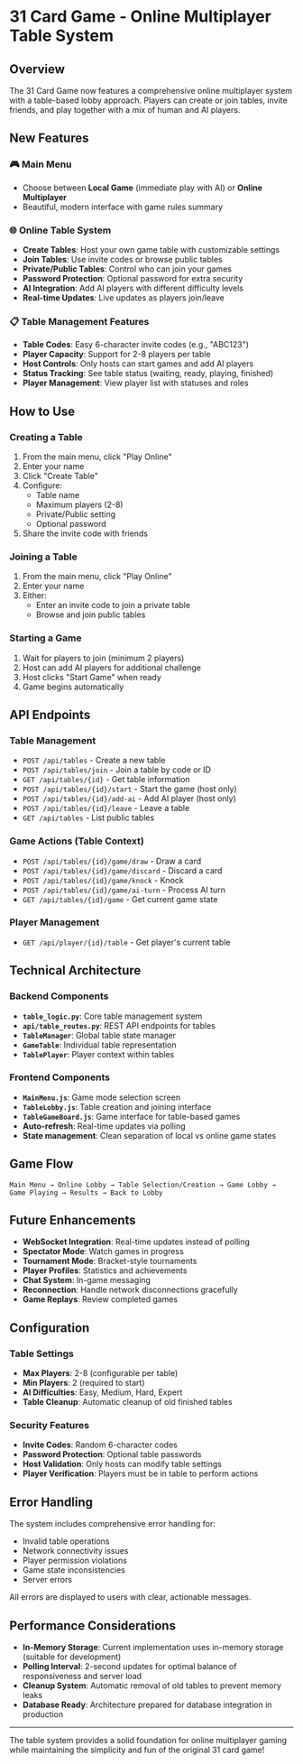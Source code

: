 # 31 Card Game - Online Multiplayer Table System

## Overview

The 31 Card Game now features a comprehensive online multiplayer system with a table-based lobby approach. Players can create or join tables, invite friends, and play together with a mix of human and AI players.

## New Features

### 🎮 Main Menu
- Choose between **Local Game** (immediate play with AI) or **Online Multiplayer**
- Beautiful, modern interface with game rules summary

### 🌐 Online Table System
- **Create Tables**: Host your own game table with customizable settings
- **Join Tables**: Use invite codes or browse public tables
- **Private/Public Tables**: Control who can join your games
- **Password Protection**: Optional password for extra security
- **AI Integration**: Add AI players with different difficulty levels
- **Real-time Updates**: Live updates as players join/leave

### 📋 Table Management Features
- **Table Codes**: Easy 6-character invite codes (e.g., "ABC123")
- **Player Capacity**: Support for 2-8 players per table
- **Host Controls**: Only hosts can start games and add AI players
- **Status Tracking**: See table status (waiting, ready, playing, finished)
- **Player Management**: View player list with statuses and roles

## How to Use

### Creating a Table
1. From the main menu, click "Play Online"
2. Enter your name
3. Click "Create Table"
4. Configure:
   - Table name
   - Maximum players (2-8)
   - Private/Public setting
   - Optional password
5. Share the invite code with friends

### Joining a Table
1. From the main menu, click "Play Online"
2. Enter your name
3. Either:
   - Enter an invite code to join a private table
   - Browse and join public tables

### Starting a Game
1. Wait for players to join (minimum 2 players)
2. Host can add AI players for additional challenge
3. Host clicks "Start Game" when ready
4. Game begins automatically

## API Endpoints

### Table Management
- `POST /api/tables` - Create a new table
- `POST /api/tables/join` - Join a table by code or ID
- `GET /api/tables/{id}` - Get table information
- `POST /api/tables/{id}/start` - Start the game (host only)
- `POST /api/tables/{id}/add-ai` - Add AI player (host only)
- `POST /api/tables/{id}/leave` - Leave a table
- `GET /api/tables` - List public tables

### Game Actions (Table Context)
- `POST /api/tables/{id}/game/draw` - Draw a card
- `POST /api/tables/{id}/game/discard` - Discard a card
- `POST /api/tables/{id}/game/knock` - Knock
- `POST /api/tables/{id}/game/ai-turn` - Process AI turn
- `GET /api/tables/{id}/game` - Get current game state

### Player Management
- `GET /api/player/{id}/table` - Get player's current table

## Technical Architecture

### Backend Components
- **`table_logic.py`**: Core table management system
- **`api/table_routes.py`**: REST API endpoints for tables
- **`TableManager`**: Global table state manager
- **`GameTable`**: Individual table representation
- **`TablePlayer`**: Player context within tables

### Frontend Components
- **`MainMenu.js`**: Game mode selection screen
- **`TableLobby.js`**: Table creation and joining interface
- **`TableGameBoard.js`**: Game interface for table-based games
- **Auto-refresh**: Real-time updates via polling
- **State management**: Clean separation of local vs online game states

## Game Flow

```
Main Menu → Online Lobby → Table Selection/Creation → Game Lobby → Game Playing → Results → Back to Lobby
```

## Future Enhancements

- **WebSocket Integration**: Real-time updates instead of polling
- **Spectator Mode**: Watch games in progress
- **Tournament Mode**: Bracket-style tournaments
- **Player Profiles**: Statistics and achievements
- **Chat System**: In-game messaging
- **Reconnection**: Handle network disconnections gracefully
- **Game Replays**: Review completed games

## Configuration

### Table Settings
- **Max Players**: 2-8 (configurable per table)
- **Min Players**: 2 (required to start)
- **AI Difficulties**: Easy, Medium, Hard, Expert
- **Table Cleanup**: Automatic cleanup of old finished tables

### Security Features
- **Invite Codes**: Random 6-character codes
- **Password Protection**: Optional table passwords
- **Host Validation**: Only hosts can modify table settings
- **Player Verification**: Players must be in table to perform actions

## Error Handling

The system includes comprehensive error handling for:
- Invalid table operations
- Network connectivity issues
- Player permission violations
- Game state inconsistencies
- Server errors

All errors are displayed to users with clear, actionable messages.

## Performance Considerations

- **In-Memory Storage**: Current implementation uses in-memory storage (suitable for development)
- **Polling Interval**: 2-second updates for optimal balance of responsiveness and server load
- **Cleanup System**: Automatic removal of old tables to prevent memory leaks
- **Database Ready**: Architecture prepared for database integration in production

---

The table system provides a solid foundation for online multiplayer gaming while maintaining the simplicity and fun of the original 31 card game!
